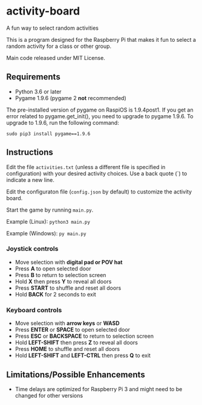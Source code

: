 # activity-board
 A fun way to select random activities

 This is a program designed for the Raspberry Pi that makes it fun  to select a random activity for a class or other group.

 Main code released under MIT License.

## Requirements
- Python 3.6 or later
- Pygame 1.9.6 (pygame 2 **not** recommended)

The pre-installed version of pygame on RaspiOS is 1.9.4post1. If you get an error related to pygame.get_init(), you need to upgrade to pygame 1.9.6. To upgrade to 1.9.6, run the following command:

`sudo pip3 install pygame==1.9.6`

## Instructions
Edit the file `activities.txt` (unless a different file is specified in configuration) with your desired activity choices. Use a back quote (`) to indicate a new line.

Edit the configuraton file (`config.json` by default) to customize the activity board.

Start the game by running `main.py`.

Example (Linux): `python3 main.py`

Example (Windows): `py main.py`

### Joystick controls
- Move selection with **digital pad or POV hat**
- Press **A** to open selected door
- Press **B** to return to selection screen
- Hold **X** then press **Y** to reveal all doors
- Press **START** to shuffle and reset all doors
- Hold **BACK** for 2 seconds to exit

### Keyboard controls
- Move selection with **arrow keys** or **WASD**
- Press **ENTER** or **SPACE** to open selected door
- Press **ESC** or **BACKSPACE** to return to selection screen
- Hold **LEFT-SHIFT** then press **Z** to reveal all doors
- Press **HOME** to shuffle and reset all doors
- Hold **LEFT-SHIFT** and **LEFT-CTRL** then press **Q** to exit

## Limitations/Possible Enhancements
- Time delays are optimized for Raspberry Pi 3 and might need to be changed for other versions
